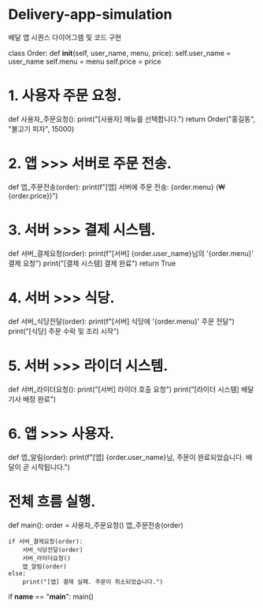 # Delivery-app-simulation
배달 앱 시퀀스 다이어그램 및 코드 구현

class Order:
    def __init__(self, user_name, menu, price):
        self.user_name = user_name
        self.menu = menu
        self.price = price

# 1. 사용자 주문 요청.
def 사용자_주문요청():
    print("[사용자] 메뉴를 선택합니다.")
    return Order("홍길동", "불고기 피자", 15000)

# 2. 앱 >>> 서버로 주문 전송.
def 앱_주문전송(order):
    print(f"[앱] 서버에 주문 전송: {order.menu} (₩{order.price})")

# 3. 서버 >>> 결제 시스템.
def 서버_결제요청(order):
    print(f"[서버] {order.user_name}님의 '{order.menu}' 결제 요청")
    print("[결제 시스템] 결제 완료")
    return True

# 4. 서버 >>> 식당.
def 서버_식당전달(order):
    print(f"[서버] 식당에 '{order.menu}' 주문 전달")
    print("[식당] 주문 수락 및 조리 시작")

# 5. 서버 >>> 라이더 시스템.
def 서버_라이더요청():
    print("[서버] 라이더 호출 요청")
    print("[라이더 시스템] 배달 기사 배정 완료")

# 6. 앱 >>> 사용자.
def 앱_알림(order):
    print(f"[앱] {order.user_name}님, 주문이 완료되었습니다. 배달이 곧 시작됩니다.")

# 전체 흐름 실행.
def main():
    order = 사용자_주문요청()
    앱_주문전송(order)

    if 서버_결제요청(order):
        서버_식당전달(order)
        서버_라이더요청()
        앱_알림(order)
    else:
        print("[앱] 결제 실패. 주문이 취소되었습니다.")

if __name__ == "__main__":
    main()
